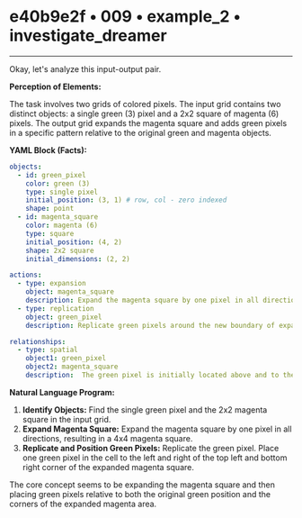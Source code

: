 # e40b9e2f • 009 • example_2 • investigate_dreamer

---
Okay, let's analyze this input-output pair.

**Perception of Elements:**

The task involves two grids of colored pixels. The input grid contains two distinct objects: a single green (3) pixel and a 2x2 square of magenta (6) pixels. The output grid expands the magenta square and adds green pixels in a specific pattern relative to the original green and magenta objects.

**YAML Block (Facts):**



```yaml
objects:
  - id: green_pixel
    color: green (3)
    type: single pixel
    initial_position: (3, 1) # row, col - zero indexed
    shape: point
  - id: magenta_square
    color: magenta (6)
    type: square
    initial_position: (4, 2)
    shape: 2x2 square
    initial_dimensions: (2, 2)

actions:
  - type: expansion
    object: magenta_square
    description: Expand the magenta square by one pixel in all directions.
  - type: replication
    object: green_pixel
    description: Replicate green pixels around the new boundary of expanded meganta shape.

relationships:
  - type: spatial
    object1: green_pixel
    object2: magenta_square
    description:  The green pixel is initially located above and to the left of the magenta square. In the output, replicated green pixels appear at positions diagonally adjacent from the corner of expanded meganta square.
```



**Natural Language Program:**

1. **Identify Objects:** Find the single green pixel and the 2x2 magenta square in the input grid.
2. **Expand Magenta Square:** Expand the magenta square by one pixel in all directions, resulting in a 4x4 magenta square.
3. **Replicate and Position Green Pixels:** Replicate the green pixel. Place one green pixel in the cell to the left and right of the top left and bottom right corner of the expanded magenta square.

The core concept seems to be expanding the magenta square and then placing green pixels relative to both the original green position and the corners of the expanded magenta area.

